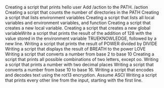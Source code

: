 Creating a script that prints hello user
Add /action to the PATH. /action
Creating a script that counts the number of directories in the PATH
Creating a script that lists environment variables
Creating a script that lists all local variables and environment variables, and function
Creating a script that creates a new local variable.
Creating a script that creates a new global variableWrite a script that prints the result of the addition of 128 with the value stored in the environment variable TRUEKNOWLEDGE, followed by a new line.
Writing a script that prints the result of POWER divided by DIVIDE
Writing a script that displays the result of BREATH to the power LOVE
Writing a script that converts a number from base 2 to base 10
Creating a script that prints all possible combinations of two letters, except oo.
Writing a script that prints a number with two decimal places
Writing a script that converts a number from base 10 to base 16.
Writing a script that encodes and decodes text using the rot13 encryption. Assume ASCI
Writing a script that prints every other line from the input, starting with the first line.
